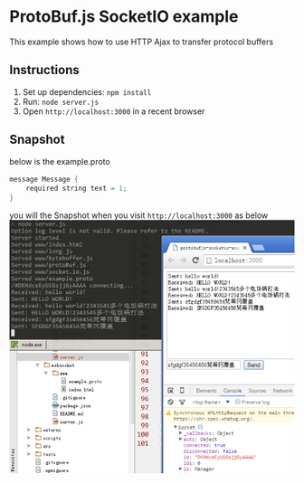 # ProtoBuf.js SocketIO example
This example shows how to use HTTP Ajax to transfer protocol buffers

## Instructions
1. Set up dependencies: `npm install`
2. Run: `node server.js`
3. Open `http://localhost:3000` in a recent browser

## Snapshot
below is the example.proto

```java
message Message {
    required string text = 1;
}
```

you will the Snapshot when you visit `http://localhost:3000` as below
![snapshot](./images/snapshot.png)